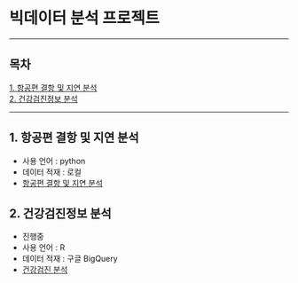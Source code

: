 # 빅데이터 분석 프로젝트
--- 
## 목차
[1. 항공편 결항 및 지연 분석](#1-항공편-결항-및-지연-분석)<br>
[2. 건강검진정보 분석](#2-건강검진정보-분석)<br>

---
## 1. 항공편 결항 및 지연 분석
* 사용 언어 : python
* 데이터 적재 : 로컬
* [항공편 결항 및 지연 분석](https://github.com/yeji4268/BigData/tree/main/%ED%95%AD%EA%B3%B5%ED%8E%B8%20%EA%B2%B0%ED%95%AD%20%EB%B0%8F%20%EC%A7%80%EC%97%B0%20%EB%B6%84%EC%84%9D)

## 2. 건강검진정보 분석
* 진행중
* 사용 언어 : R
* 데이터 적재 : 구글 BigQuery
* [건강검진 분석](https://github.com/yeji4268/BigData/tree/main/%EA%B1%B4%EA%B0%95%EA%B2%80%EC%A7%84%20%EB%B6%84%EC%84%9D)

